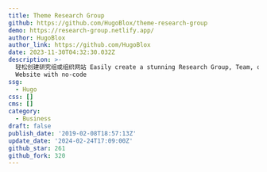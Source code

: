 ```yaml
---
title: Theme Research Group
github: https://github.com/HugoBlox/theme-research-group
demo: https://research-group.netlify.app/
author: HugoBlox
author_link: https://github.com/HugoBlox
date: 2023-11-30T04:32:30.032Z
description: >-
  轻松创建研究组或组织网站 Easily create a stunning Research Group, Team, or Business
  Website with no-code
ssg:
  - Hugo
css: []
cms: []
category:
  - Business
draft: false
publish_date: '2019-02-08T18:57:13Z'
update_date: '2024-02-24T17:09:00Z'
github_star: 261
github_fork: 320
---
```

